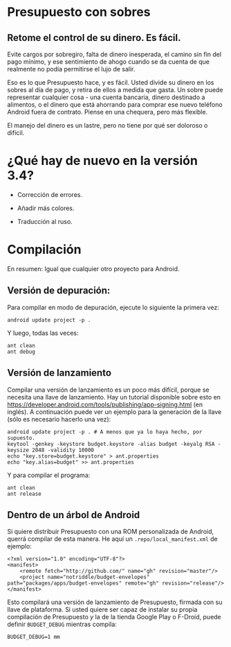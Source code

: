 Presupuesto con sobres
=========================================
Retome el control de su dinero. Es fácil.
-----------------------------------------

Evite cargos por sobregiro, falta de dinero inesperada, el camino sin fin del pago mínimo, y ese sentimiento de ahogo cuando se da cuenta de que realmente no podía permitirse el lujo de salir.

Eso es lo que Presupuesto hace, y es fácil. Usted divide su dinero en los sobres al día de pago, y retira de ellos a medida que gasta. Un sobre puede representar cualquier cosa - una cuenta bancaria, dinero destinado a alimentos, o el dinero que está ahorrando para comprar ese nuevo teléfono Android fuera de contrato. Piense en una chequera, pero más flexible.

El manejo del dinero es un lastre, pero no tiene por qué ser doloroso o difícil.


¿Qué hay de nuevo en la versión 3.4?
====================================

* Corrección de errores.

* Añadir más colores.

* Traducción al ruso.


Compilación
===========

En resumen: Igual que cualquier otro proyecto para Android.


Versión de depuración:
----------------------

Para compilar en modo de depuración, ejecute lo siguiente la primera vez:

    android update project -p .

Y luego, todas las veces:

    ant clean
    ant debug


Versión de lanzamiento
----------------------

Compilar una versión de lanzamiento es un poco más difícil, porque se necesita una llave de lanzamiento. Hay un tutorial disponible sobre esto en <https://developer.android.com/tools/publishing/app-signing.html> (en inglés). A continuación puede ver un ejemplo para la generación de la llave (sólo es necesario hacerlo una vez):

    android update project -p . # A menos que ya lo haya hecho, por supuesto.
    keytool -genkey -keystore budget.keystore -alias budget -keyalg RSA -keysize 2048 -validity 10000
    echo "key.store=budget.keystore" > ant.properties
    echo "key.alias=budget" >> ant.properties

Y para compilar el programa:

    ant clean
    ant release


Dentro de un árbol de Android
-----------------------------

Si quiere distribuir Presupuesto con una ROM personalizada de Android, querrá compilar de esta manera. He aquí un `.repo/local_manifest.xml` de ejemplo:

    <?xml version="1.0" encoding="UTF-8"?>
    <manifest>
        <remote fetch="http://github.com/" name="gh" revision="master"/>
        <project name="notriddle/budget-envelopes" path="packages/apps/budget-envelopes" remote="gh" revision="release"/>
    </manifest>

Esto compilará una versión de lanzamiento de Presupuesto, firmada con su llave de plataforma. Si usted quiere ser capaz de instalar su propia compilación de Presupuesto *y* la de la tienda Google Play o F-Droid, puede definir `BUDGET_DEBUG` mientras compila:

    BUDGET_DEBUG=1 mm

